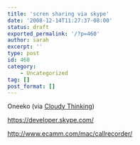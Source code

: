 ```yaml
---
title: 'scren sharing via skype'
date: '2008-12-14T11:27:37-08:00'
status: draft
exported_permalink: '/?p=460'
author: sarah
excerpt: ''
type: post
id: 460
category:
    - Uncategorized
tag: []
post_format: []
---
```

Oneeko (via [Cloudy Thinking](http://blog.eronj.com/2008/12/06/oneeko-easily-show-a-screen-capture-to-someone-on-skype/))

https://developer.skype.com/

http://www.ecamm.com/mac/callrecorder/